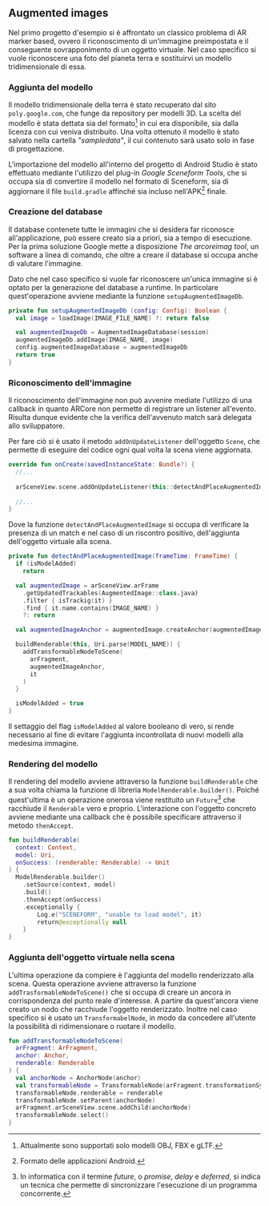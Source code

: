 ## Augmented images

Nel primo progetto d'esempio si è affrontato un classico problema di AR marker based, ovvero il riconoscimento di un'immagine preimpostata e il conseguente sovrapponimento di un oggetto virtuale.
Nel caso specifico si vuole riconoscere una foto del pianeta terra e sostituirvi un modello tridimensionale di essa.

### Aggiunta del modello

Il modello tridimensionale della terra è stato recuperato dal sito `poly.google.com`, che funge da repository per modelli 3D.
La scelta del modello è stata dettata sia del formato[^format] in cui era disponibile, sia dalla licenza con cui veniva distribuito. 
Una volta ottenuto il modello è stato salvato nella cartella *"sampledata"*, il cui contenuto sarà usato solo in fase di progettazione.

L'importazione del modello all'interno del progetto di Android Studio è stato effettuato mediante l'utilizzo del plug-in *Google Sceneform Tools*, che si occupa sia di convertire il modello nel formato di Sceneform, sia di aggiornare il file `build.gradle` affinché sia incluso nell'APK[^apk] finale.

### Creazione del database

Il database contenete tutte le immagini che si desidera far riconosce all'applicazione, può essere creato sia a priori, sia a tempo di esecuzione.
Per la prima soluzione Google mette a disposizione *The arcoreimag tool*, un software a linea di comando, che oltre a creare il database si occupa anche di valutare l'immagine.

Dato che nel caso specifico si vuole far riconoscere un'unica immagine si è optato per la generazione del database a runtime.
In particolare quest'operazione avviene mediante la funzione `setupAugmentedImageDb`.

```kotlin
private fun setupAugmentedImageDb (config: Config): Boolean {
  val image = loadImage(IMAGE_FILE_NAME) ?: return false

  val augmentedImageDb = AugmentedImageDatabase(session)
  augmentedImageDb.addImage(IMAGE_NAME, image)
  config.augmentedImageDatabase = augmentedImageDb
  return true
}
```

### Riconoscimento dell'immagine

Il riconoscimento dell'immagine non può avvenire mediate l'utilizzo di una callback in quanto ARCore non permette di registrare un listener all'evento.
Risulta dunque evidente che la verifica dell'avvenuto match sarà delegata allo sviluppatore.

Per fare ciò si è usato il metodo `addOnUpdateListener` dell'oggetto `Scene`, che permette di eseguire del codice ogni qual volta la scena viene aggiornata.

```kotlin
override fun onCreate(savedInstanceState: Bundle?) {
  //...
  
  arSceneView.scene.addOnUpdateListener(this::detectAndPlaceAugmentedImage)
  
  //...
}
```

Dove la funzione `detectAndPlaceAugmentedImage` si occupa di verificare la presenza di un match e nel caso di un riscontro positivo, dell'aggiunta dell'oggetto virtuale alla scena.

```kotlin
private fun detectAndPlaceAugmentedImage(frameTime: FrameTime) {
  if (isModelAdded)
    return

  val augmentedImage = arSceneView.arFrame
    .getUpdatedTrackables(AugmentedImage::class.java)
    .filter { isTrackig(it) }
    .find { it.name.contains(IMAGE_NAME) }
    ?: return

  val augmentedImageAnchor = augmentedImage.createAnchor(augmentedImage.centerPose)

  buildRenderable(this, Uri.parse(MODEL_NAME)) {
    addTransformableNodeToScene(
      arFragment,
      augmentedImageAnchor,
      it
    )
  }

  isModelAdded = true
}
```

Il settaggio del flag `isModelAdded` al valore booleano di vero, si rende necessario al fine di evitare l'aggiunta incontrollata di nuovi modelli alla medesima immagine. 

### Rendering del modello

Il rendering del modello avviene attraverso la funzione `buildRenderable` che a sua volta chiama la funzione di libreria `ModelRenderable.builder()`.
Poiché quest'ultima è un operazione onerosa viene restituito un `Future`[^future] che racchiude il `Renderable` vero e proprio.
L'interazione con l'oggetto concreto avviene mediante una callback che è possibile specificare attraverso il metodo `thenAccept`.

```kotlin
fun buildRenderable(
  context: Context,
  model: Uri,
  onSuccess: (renderable: Renderable) -> Unit
) {
  ModelRenderable.builder()
    .setSource(context, model)
    .build()
    .thenAccept(onSuccess)
    .exceptionally {
        Log.e("SCENEFORM", "unable to load model", it)
        return@exceptionally null
    }
}
```

### Aggiunta dell'oggetto virtuale nella scena

L'ultima operazione da compiere è l'aggiunta del modello renderizzato alla scena.
Questa operazione avviene attraverso la funzione `addTrasformableNodeToScene()` che si occupa di creare un ancora in corrispondenza del punto reale d'interesse.
A partire da quest'ancora viene creato un nodo che racchiude l'oggetto renderizzato.
Inoltre nel caso specifico si è usato un `TransformabelNode`, in modo da concedere all'utente la possibilità di ridimensionare o ruotare il modello.

```kotlin
fun addTransformableNodeToScene(
  arFragment: ArFragment,
  anchor: Anchor,
  renderable: Renderable
) {
  val anchorNode = AnchorNode(anchor)
  val transformableNode = TransformableNode(arFragment.transformationSystem)
  transformableNode.renderable = renderable
  transformableNode.setParent(anchorNode)
  arFragment.arSceneView.scene.addChild(anchorNode)
  transformableNode.select()
}
```

[^format]: Attualmente sono supportati solo modelli OBJ, FBX e gLTF.

[^apk]: Formato delle applicazioni Android.

[^future]: In informatica con il termine *future*, o *promise*, *delay* e *deferred*, si indica un tecnica che permette di sincronizzare l'esecuzione di un programma concorrente.
